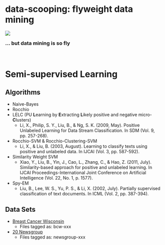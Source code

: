 # data-scooping: flyweight data mining

<img src="http://i.imgur.com/AfgkjCf.jpg"><br>
<h3 style="margin-top:0; padding-top:0;">... but data mining is so fly</h3>

<br>

# Semi-supervised Learning 

## Algorithms
* Naive-Bayes
* Rocchio
* LELC (PU **L**earning by **E**xtracting **L**ikely positive and negative micro-**C**lusters)
  * Li, X., Philip, S. Y., Liu, B., & Ng, S. K. (2009, May). Positive Unlabeled Learning for Data Stream Classification. In SDM (Vol. 9, pp. 257-268).
* Rocchio-SVM & Rocchio-Clustering-SVM
  * Li, X., & Liu, B. (2003, August). Learning to classify texts using positive and unlabeled data. In IJCAI (Vol. 3, pp. 587-592).
* Similarity Weight SVM
  * Xiao, Y., Liu, B., Yin, J., Cao, L., Zhang, C., & Hao, Z. (2011, July). Similarity-based approach for positive and unlabeled learning. In IJCAI Proceedings-International Joint Conference on Artificial Intelligence (Vol. 22, No. 1, p. 1577).
* Spy-EM
  * Liu, B., Lee, W. S., Yu, P. S., & Li, X. (2002, July). Partially supervised classification of text documents. In ICML (Vol. 2, pp. 387-394).



## Data Sets
* [Breast Cancer Wisconsin](https://archive.ics.uci.edu/ml/datasets/Breast+Cancer+Wisconsin+(Diagnostic))
  * Files tagged as: bcw-xxx
* [20 Newsgroup](http://qwone.com/~jason/20Newsgroups/)
  * Files tagged as: newsgroup-xxx
